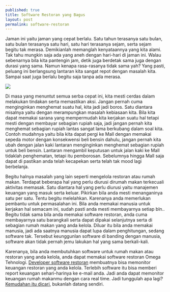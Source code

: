 ```yaml
---
published: true
title: Software Restoran yang Bagus
layout: post
permalink: software-restoran
---
```

Jaman ini yaitu jaman yang cepat berlalu. Satu tahun terasanya satu bulan, satu bulan terasanya satu hari, satu hari terasanya sejam, serta sejam begitu tak merasa. Demikianlah memanglah kenyataannya yang kita alami. Tak tahu mungkin saja ada yang aneh dengan hari-hari di jaman ini. Walau sebenarnya bila kita pantengin jam, detik juga berdetak sama juga dengan durasi yang sama. Namun kenapa rasa-rasanya tidak sama yah? Yang pasti, peluang ini berlangsung lantaran kita sangat repot dengan masalah kita. Sampai saat juga berlalu begitu saja tanpa ada merasa. 

<img src="http://2.bp.blogspot.com/-5P5q4RJc_v0/Vo5HCt6rt3I/AAAAAAAADqc/soDbmB-TvgE/s1600/bridge-restoran-2.jpg">

Di masa yang menuntut semua serba cepat ini, kita mesti cerdas dalam melakukan tindakan serta memastikan aksi. Jangan pernah cuma menginginkan menghemat suatu hal, kita jadi jadi boros. Satu diantara misalnya yaitu dengan merampungkan masalah kebiasaan kita. Bila kita dapat memakai sarana yang mempermudah kita kerjakan suatu hal tetapi mesti dengan membayar sebagian rupiah saja, jadi jangan pernah kita menghemat sebagian rupiah lantas sangat lama berkubang dalam soal kita. Contoh mudahnya yaitu bila kita dapat pergi ke Mall dengan memakai sepeda motor dengan konsekwensi beli bensin dahulu, jangan pernah kita ubah dengan jalan kaki lantaran menginginkan menghemat sebagian rupiah untuk beli bensin. Lantaran mengambil keputusan untuk jalan kaki ke Mall tidaklah penghematan, tetapi itu pemborosan. Sebelumnya hingga Mall saja dapat di pastikan anda telah kecapekan serta telah tak mood lagi berbelanja. 

Begitu halnya masalah yang lain seperti mengelola restoran atau rumah makan. Terdapat beberapa hal yang perlu diurusi dirumah makan terkecuali aktivitas memasak. Satu diantara hal yang perlu diurusi yaitu manajemen keuangan yang masuk serta keluar. Pikirkan bila anda mesti menanganinya satu per satu. Tentu begitu melelahkan. Karenanya anda memerlukan pembantu untuk permasalahan ini. Bila anda memakai manusia untuk kerjakan hal semacam ini, sudah pasti anda mesti membayarnya setiap bln.. Begitu tidak sama bila anda memakai software restoran, anda cuma membayarnya satu barangkali serta dapat dipakai selanjutnya serta di sebagian rumah makan yang anda kelola. Diluar itu bila anda memakai manusia, jadi ada saatnya manusia dapat lupa dalam penghitungan, sedang software tak. Tersebut keunggunlan software di banding dengan manusia, software akan tidak pernah jemu lakukan hal yang sama berkali-kali. 

Karenanya, bila anda membutuhkan software untuk rumah makan atau restoran yang anda kelola, anda dapat memakai software restoran Omega Tehnologi. <a href="http://omegateknologi.com/restaurant-system/">Developer software restoran</a> membuatnya bisa memonitor keuangan restoran yang anda kelola. Terlebih software itu bisa memberi report keuangan sehari-harinya ke e-mail anda. Jadi anda dapat memonitor keuangan rumah makanmu dengan cara real time. Jadi tunggulah apa lagi? <a href="https://about.me/software-restoran/">Kemudahan itu dicari</a>, bukanlah datang sendiri.